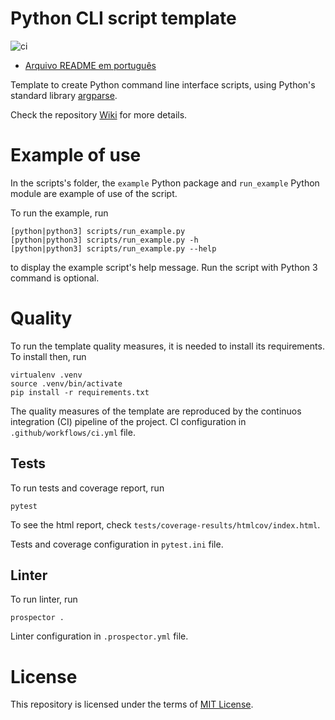 # Python CLI script template

![ci](https://github.com/mateusoliveira43/python-cli-script-template/actions/workflows/ci.yml/badge.svg)

- [Arquivo README em português](docs/README_PT.md)

Template to create Python command line interface scripts, using Python's standard library [argparse](https://docs.python.org/3/library/argparse.html).

Check the repository [Wiki](https://github.com/mateusoliveira43/python-cli-script-template/wiki) for more details.

# Example of use

In the scripts's folder, the `example` Python package and `run_example` Python module are example of use of the script.

To run the example, run
```
[python|python3] scripts/run_example.py
[python|python3] scripts/run_example.py -h
[python|python3] scripts/run_example.py --help
```
to display the example script's help message. Run the script with Python 3 command is optional.

# Quality

To run the template quality measures, it is needed to install its requirements. To install then, run
```
virtualenv .venv
source .venv/bin/activate
pip install -r requirements.txt
```

The quality measures of the template are reproduced by the continuos integration (CI) pipeline of the project. CI configuration in `.github/workflows/ci.yml` file.

## Tests

To run tests and coverage report, run
```
pytest
```

To see the html report, check `tests/coverage-results/htmlcov/index.html`.

Tests and coverage configuration in `pytest.ini` file.

## Linter

To run linter, run
```
prospector .
```

Linter configuration in `.prospector.yml` file.

# License

This repository is licensed under the terms of [MIT License](LICENSE).
